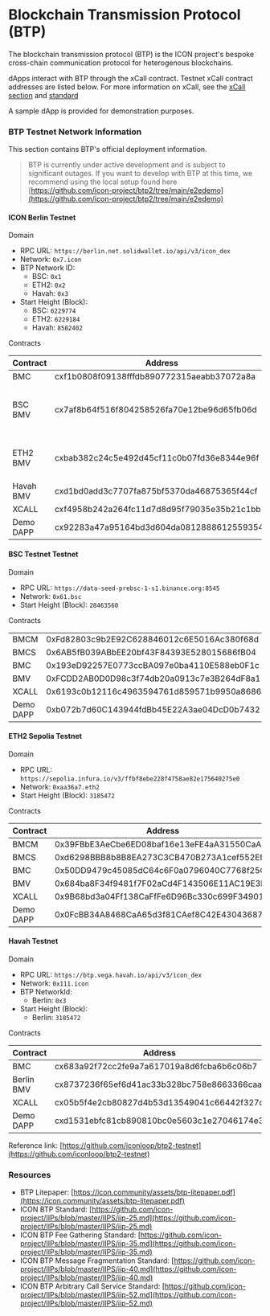 # Blockchain Transmission Protocol (BTP)

The blockchain transmission protocol (BTP) is the ICON project's bespoke cross-chain communication protocol for heterogenous blockchains.

dApps interact with BTP through the xCall contract. Testnet xCall contract addresses are listed below. For more information on xCall, see the [xCall section](../../xcall/quickstart/#resources-2) and [standard](https://github.com/icon-project/IIPs/blob/master/IIPS/iip-52.md)

A sample dApp is provided for demonstration purposes.

### BTP Testnet Network Information

This section contains BTP's official deployment information.

> BTP is currently under active development and is subject to significant outages. If you want to develop with BTP at this time, we recommend using the local setup found here [https://github.com/icon-project/btp2/tree/main/e2edemo](https://github.com/icon-project/btp2/tree/main/e2edemo)

#### ICON Berlin Testnet

Domain

* RPC URL: `https://berlin.net.solidwallet.io/api/v3/icon_dex`
* Network: `0x7.icon`
* BTP Network ID:
  * BSC: `0x1`
  * ETH2: `0x2`
  * Havah: `0x3`
* Start Height (Block):
  * BSC: `6229774`
  * ETH2: `6229184`
  * Havah: `8582402`

Contracts

| Contract  | Address                                    | Note                                |
| --------- | ------------------------------------------ | ----------------------------------- |
| BMC       | cxf1b0808f09138fffdb890772315aeabb37072a8a |                                     |
| BSC BMV   | cx7af8b64f516f804258526fa70e12be96d65fb06d | Trustless Mode Supports Planck-fork |
| ETH2 BMV  | cxbab382c24c5e492d45cf11c0b07fd36e8344e96f | Trustless Mode Supports Capella     |
| Havah BMV | cxd1bd0add3c7707fa875bf5370da46875365f44cf | Trustless Mode                      |
| XCALL     | cxf4958b242a264fc11d7d8d95f79035e35b21c1bb |                                     |
| Demo DAPP | cx92283a47a95164bd3d604da08128886125593545 |                                     |

#### BSC Testnet Testnet

Domain

* RPC URL: `https://data-seed-prebsc-1-s1.binance.org:8545`
* Network: `0x61.bsc`
* Start Height (Block): `28463560`

Contracts

|           |                                            |           |
| --------- | ------------------------------------------ | --------- |
| BMCM      | 0xFd82803c9b2E92C628846012c6E5016Ac380f68d |           |
| BMCS      | 0x6AB5fB039ABbEE20bf43F84393E528015686fB04 |           |
| BMC       | 0x193eD92257E0773ccBA097e0ba4110E588eb0F1c |           |
| BMV       | 0xFCDD2AB0D0D98c3f74db20a0913c7e3B264dF8a1 | Trustless |
| XCALL     | 0x6193c0b12116c4963594761d859571b9950a8686 |           |
| Demo DAPP | 0xb072b7d60C143944fdBb45E22A3ae04DcD0b7432 |           |

#### ETH2 Sepolia Testnet

Domain

* RPC URL: `https://sepolia.infura.io/v3/ffbf8ebe228f4758ae82e175640275e0`
* Network: `0xaa36a7.eth2`
* Start Height (Block): `3185472`

Contracts

| Contract  | Address                                    | Note |
| --------- | ------------------------------------------ | ---- |
| BMCM      | 0x39FBbE3AeCbe6ED08baf16e13eFE4aA31550CaA2 |      |
| BMCS      | 0xd6298BBB8b8B8EA273C3CB470B273A1cef552Ef3 |      |
| BMC       | 0x50DD9479c45085dC64c6F0a0796040C7768f25CE |      |
| BMV       | 0x684ba8F34f9481f7F02aCd4F143506E11AC19E3E |      |
| XCALL     | 0x9B68bd3a04Ff138CaFfFe6D96Bc330c699F34901 |      |
| Demo DAPP | 0x0FcBB34A8468CaA65d3f81CAef8C42E43043687c |      |

#### Havah Testnet

Domain

* RPC URL: `https://btp.vega.havah.io/api/v3/icon_dex`
* Network: `0x111.icon`
* BTP NetworkId:
  * Berlin: `0x3`
* Start Height (Block):
  * Berlin: `3185472`

Contracts

| Contract   | Address                                    | Note           |
| ---------- | ------------------------------------------ | -------------- |
| BMC        | cx683a92f72cc2fe9a7a617019a8d6fcba6b6c06b7 |                |
| Berlin BMV | cx8737236f65ef6d41ac33b328bc758e8663366caa | Trustless Mode |
| XCALL      | cx05b5f4e2cb80827d4b53d13549041c66442f327d |                |
| Demo DAPP  | cxd1531ebfc81cb890810bc0e5603c1e27046174e3 |                |

Reference link: [https://github.com/iconloop/btp2-testnet](https://github.com/iconloop/btp2-testnet)

### Resources

* BTP Litepaper: [https://icon.community/assets/btp-litepaper.pdf](https://icon.community/assets/btp-litepaper.pdf)
* ICON BTP Standard: [https://github.com/icon-project/IIPs/blob/master/IIPS/iip-25.md](https://github.com/icon-project/IIPs/blob/master/IIPS/iip-25.md)
* ICON BTP Fee Gathering Standard: [https://github.com/icon-project/IIPs/blob/master/IIPS/iip-35.md](https://github.com/icon-project/IIPs/blob/master/IIPS/iip-35.md)
* ICON BTP Message Fragmentation Standard: [https://github.com/icon-project/IIPs/blob/master/IIPS/iip-40.md](https://github.com/icon-project/IIPs/blob/master/IIPS/iip-40.md)
* ICON BTP Arbitrary Call Service Standard: [https://github.com/icon-project/IIPs/blob/master/IIPS/iip-52.md](https://github.com/icon-project/IIPs/blob/master/IIPS/iip-52.md)
